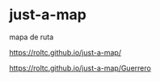 # just-a-map
mapa de ruta

https://roltc.github.io/just-a-map/

https://roltc.github.io/just-a-map/Guerrero
